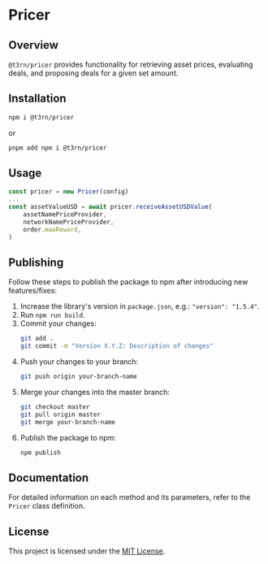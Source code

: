 # Pricer

## Overview
`@t3rn/pricer` provides functionality for retrieving asset prices, evaluating deals, and proposing deals for a given set amount.

## Installation
```bash
npm i @t3rn/pricer
```

or

```bash
pnpm add npm i @t3rn/pricer
```

## Usage
```ts
const pricer = new Pricer(config)
...
const assetValueUSD = await pricer.receiveAssetUSDValue(
    assetNamePriceProvider,
    networkNamePriceProvider,
    order.maxReward,
)
```

## Publishing
Follow these steps to publish the package to npm after introducing new features/fixes:

1. Increase the library's version in `package.json`, e.g.: `"version": "1.5.4"`.
2. Run `npm run build`.
3. Commit your changes:
   ```bash
   git add .
   git commit -m "Version X.Y.Z: Description of changes"
   ```
4. Push your changes to your branch:
   ```bash
   git push origin your-branch-name
   ```
5. Merge your changes into the master branch:
   ```bash
   git checkout master
   git pull origin master
   git merge your-branch-name
   ```
6. Publish the package to npm:
   ```bash
   npm publish
   ```

## Documentation
For detailed information on each method and its parameters, refer to the `Pricer` class definition.

## License
This project is licensed under the [MIT License](LICENSE).